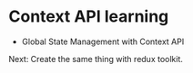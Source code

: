 # Context API learning

- Global State Management with Context API

Next: Create the same thing with redux toolkit.
